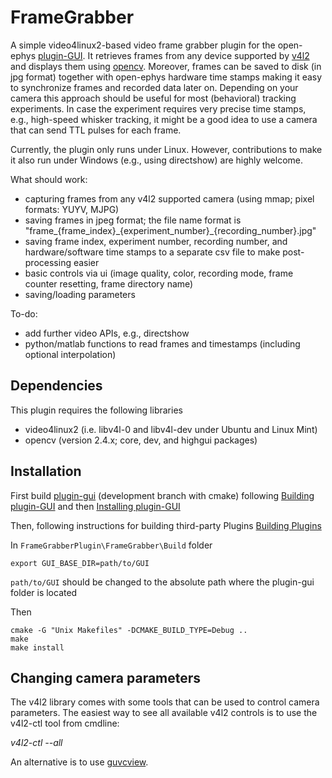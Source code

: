# FrameGrabber

A simple video4linux2-based video frame grabber plugin for the open-ephys 
[plugin-GUI](https://github.com/open-ephys/plugin-GUI/). It retrieves frames 
from any device supported by [v4l2](http://linuxtv.org/downloads/v4l-dvb-apis/) 
and displays them using [opencv](http://opencv.org/). Moreover, 
frames can be saved to disk (in jpg format) together with open-ephys hardware 
time stamps making it easy to synchronize frames and recorded data later on. 
Depending on your camera this approach should be useful for most 
(behavioral) tracking experiments. In case the experiment requires very precise 
time stamps, e.g., high-speed whisker tracking, it might be a good idea to use a 
camera that can send TTL pulses for each frame.

Currently, the plugin only runs under Linux. However, contributions to make it 
also run under Windows (e.g., using directshow) are highly welcome.

What should work:

- capturing frames from any v4l2 supported camera (using mmap; pixel formats: YUYV, MJPG)
- saving frames in jpeg format; the file name format is "frame\_{frame\_index}\_{experiment\_number}\_{recording\_number}.jpg"
- saving frame index, experiment number, recording number, and hardware/software time stamps to a separate csv file to make post-processing easier
- basic controls via ui (image quality, color, recording mode, frame counter resetting, frame directory name)
- saving/loading parameters

To-do:

- add further video APIs, e.g., directshow
- python/matlab functions to read frames and timestamps (including optional interpolation)

## Dependencies

This plugin requires the following libraries

- video4linux2 (i.e. libv4l-0 and libv4l-dev under Ubuntu and Linux Mint)
- opencv (version 2.4.x; core, dev, and highgui packages)

## Installation

First build [plugin-gui](https://github.com/open-ephys/plugin-gui) (development branch with cmake) following
[Building plugin-GUI](https://open-ephys.atlassian.net/wiki/spaces/OEW/pages/1301643269/Creating+Build+files) and then
[Installing plugin-GUI](https://open-ephys.atlassian.net/wiki/spaces/OEW/pages/491544/Installation)

Then, following instructions for building third-party Plugins [Building Plugins](https://open-ephys.atlassian.net/wiki/spaces/OEW/pages/1259110401/Plugin+CMake+Builds)

In ```FrameGrabberPlugin\FrameGrabber\Build``` folder

```
export GUI_BASE_DIR=path/to/GUI
```

```path/to/GUI``` should be changed to the absolute path where the plugin-gui folder is located

Then
```
cmake -G "Unix Makefiles" -DCMAKE_BUILD_TYPE=Debug ..
make
make install
```

## Changing camera parameters

The v4l2 library comes with some tools that can be used to control camera 
parameters. The easiest way to see all available v4l2 controls is to use the 
v4l2-ctl tool from cmdline:

*v4l2-ctl --all*

An alternative is to use [guvcview](http://guvcview.sourceforge.net).


